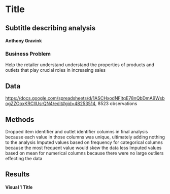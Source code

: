 # Title
## Subtitle describing analysis
#### Anthony Gravink
### Business Problem
Help the retailer understand understand the properties of products and outlets that play crucial roles in increasing sales
## Data
https://docs.google.com/spreadsheets/d/1ASCHxodNFltqE78nQbDmA9WsbogZZOoxKRCllUsrQN4/edit#gid=48253514, 8523 observations
## Methods
Dropped item identifier and outlet identifier columns in final analysis because each value in those columns was unique, ultimately adding nothing to the analysis
Imputed values based on frequency for categorical columns because the most frequent value would skew the data less
Imputed values based on mean for numerical columns because there were no large outliers effecting the data
## Results
#### Visual 1 Title
